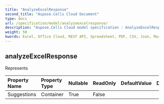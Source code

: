 ```yaml
---
title: "AnalyzeExcelResponse"
second_title: "Aspose.Cells Cloud Document"
type: docs
url: /specification/model/analyzeexcelresponse/
description: "Aspose.Cells Cloud model specification : AnalyzeExcelResponse. Effortlessly handle Excel and other spreadsheet documents with features like opening, generating, editing, splitting, merging, comparing, and converting."
weight: 50
kwords: Excel, Office Cloud, REST API, Spreadsheet, PDF, CSV, Json, Markdwon, AnalyzeExcelResponse
---
```


## **analyzeExcelResponse**

Represents 

| Property Name | Property Type | Nullable |  ReadOnly | DefaultValue | Description | 
| :- | :- | :- |:- |  :- | :- |
| Suggestions | Container | True |  False |  |  |  

